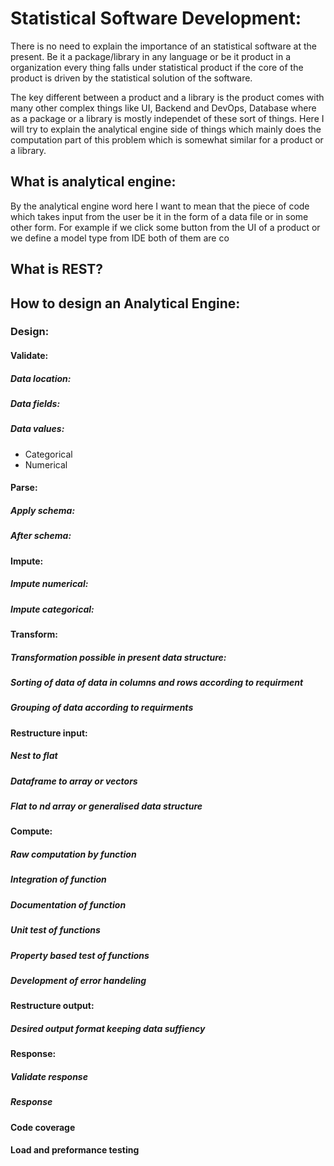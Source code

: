 # Statistical Software Development:

There is no need to explain the importance of an statistical software at the present. Be it a package/library in any language or be it product in a organization every thing falls under statistical product if the core of the product is driven by the statistical solution of the software. 

The key different between a product and a library is the product comes with many other complex things like UI, Backend and DevOps, Database where as a package or a library is mostly independet of these sort of things. Here I will try to explain the analytical engine side of things which mainly does the computation part of this problem which is somewhat similar for a product or a library. 


## What is analytical engine:

By the analytical engine word here I want to mean that the piece of code which takes input from the user be it in the form of a data file or in some other form. For example if we click some button from the UI of a product or we define a model type from IDE both of them are co

## What is REST?

## How to design an Analytical Engine:

### Design:

#### Validate:
##### Data location:
##### Data fields:
##### Data values:
* Categorical
* Numerical
#### Parse:
##### Apply schema:
##### After schema:
#### Impute:
##### Impute numerical:
##### Impute categorical:
#### Transform:
##### Transformation possible in present data structure:
##### Sorting of data of data in columns and rows according to requirment
##### Grouping of data according to requirments
#### Restructure input:
##### Nest to flat
##### Dataframe to array or vectors
##### Flat to nd array or generalised data structure
#### Compute:
##### Raw computation by function
##### Integration of function
##### Documentation of function
##### Unit test of functions
##### Property based test of functions
##### Development of error handeling
#### Restructure output:
##### Desired output format keeping data suffiency
#### Response:
##### Validate response
##### Response
#### Code coverage
#### Load and preformance testing
<!--stackedit_data:
eyJoaXN0b3J5IjpbMTI2MDIxNDEzNiw2OTk1MTYzOThdfQ==
-->